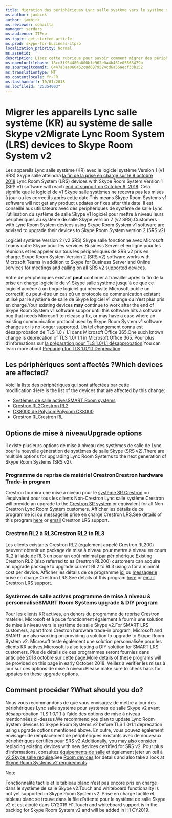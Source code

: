 ```yaml
---
title: Migration des périphériques Lync salle système vers le système de salle Skype version 2
ms.author: jambirk
author: jambirk
ms.reviewer: sohailta
manager: serdars
ms.audience: ITPro
ms.topic: get-started-article
ms.prod: skype-for-business-itpro
localization_priority: Normal
ms.assetid: ''
description: Lisez cette rubrique pour savoir comment migrer des périphériques de système de salle de Lync pour utiliser le système de salle Skype v2 logiciel.
ms.openlocfilehash: 18cc3f954480a000bfe962e0a4b461e05568479b
ms.sourcegitcommit: 6447a3aa060452c8d6879524cd6a56aecf33b152
ms.translationtype: MT
ms.contentlocale: fr-FR
ms.lasthandoff: 10/01/2018
ms.locfileid: "25354003"
---
```

# <a name="migrate-lync-room-system-lrs-devices-to-skype-room-system-v2"></a><span data-ttu-id="0af7b-103">Migrer les appareils Lync salle système (KR) au système de salle Skype v2</span><span class="sxs-lookup"><span data-stu-id="0af7b-103">Migrate Lync Room System (LRS) devices to Skype Room System v2</span></span> 
<span data-ttu-id="0af7b-104">Les appareils Lync salle système (KR) avec le logiciel système Version 1 (v1 SRS) Skype salle atteindra [la fin de la prise en charge sur le 9 octobre 2018](https://support.microsoft.com/en-us/help/4043450/products-reaching-end-of-support-for-2018).</span><span class="sxs-lookup"><span data-stu-id="0af7b-104">Lync Room System (LRS) devices with Skype Room System Version 1 (SRS v1) software will reach [end of support on October 9, 2018](https://support.microsoft.com/en-us/help/4043450/products-reaching-end-of-support-for-2018).</span></span> <span data-ttu-id="0af7b-105">Cela signifie que le logiciel de v1 Skype salle systèmes ne recevra pas les mises à jour ou les correctifs après cette date.</span><span class="sxs-lookup"><span data-stu-id="0af7b-105">This means Skype Room Systems v1 software will not get any product updates or fixes after this date.</span></span> <span data-ttu-id="0af7b-106">Il est conseillé aux utilisateurs avec des périphériques de système de salle Lync l’utilisation du système de salle Skype v1 logiciel pour mettre à niveau leurs périphériques au système de salle Skype version 2 (v2 SRS).</span><span class="sxs-lookup"><span data-stu-id="0af7b-106">Customers with Lync Room System devices using Skype Room System v1 software are advised to upgrade their devices to Skype Room System version 2 (SRS v2).</span></span>

<span data-ttu-id="0af7b-107">Logiciel système Version 2 (v2 SRS) Skype salle fonctionne avec Microsoft Teams outre Skype pour les services Business Server et en ligne pour les réunions et les appeler sur tous les périphériques de SRS v2 pris en charge.</span><span class="sxs-lookup"><span data-stu-id="0af7b-107">Skype Room System Version 2 (SRS v2) software works with Microsoft Teams in addition to Skype for Business Server and Online services for meetings and calling on all SRS v2 supported devices.</span></span>

<span data-ttu-id="0af7b-108">Votre de périphériques existant **peut** continuer à travailler après la fin de la prise en charge logicielle de v1 Skype salle système jusqu'à ce que ce logiciel accède à un bogue logiciel qui nécessite Microsoft publie un correctif, ou peut-être un cas où un protocole de communication existant utilisé par le système de salle de Skype logiciel v1 change ou n’est plus pris en charge.</span><span class="sxs-lookup"><span data-stu-id="0af7b-108">Your existing devices **may** continue to work after the end of Skype Room System v1 software suppor until this software hits a software bug that needs Microsoft to release a fix, or may have a case where an existing communication protocol used by Skype Room System v1 software changes or is no longer supported.</span></span> <span data-ttu-id="0af7b-109">Un tel changement connu est désapprobation de TLS 1.0 / 1.1 dans Microsoft Office 365.</span><span class="sxs-lookup"><span data-stu-id="0af7b-109">One such known change is deprecation of TLS 1.0/ 1.1 in Microsoft Office 365.</span></span> <span data-ttu-id="0af7b-110">Pour plus d’informations sur [la préparation pour TLS 1.0/1.1 désapprobation](https://techcommunity.microsoft.com/t5/Skype-for-Business-Blog/Preparing-for-TLS-1-0-1-1-Deprecation-O365-Skype-for-Business/bc-p/223608).</span><span class="sxs-lookup"><span data-stu-id="0af7b-110">You can learn more about [Preparing for TLS 1.0/1.1 Deprecation](https://techcommunity.microsoft.com/t5/Skype-for-Business-Blog/Preparing-for-TLS-1-0-1-1-Deprecation-O365-Skype-for-Business/bc-p/223608).</span></span>  

## <a name="which-devices-are-affected"></a><span data-ttu-id="0af7b-111">Les périphériques sont affectés ?</span><span class="sxs-lookup"><span data-stu-id="0af7b-111">Which devices are affected?</span></span>
<span data-ttu-id="0af7b-112">Voici la liste des périphériques qui sont affectées par cette modification :</span><span class="sxs-lookup"><span data-stu-id="0af7b-112">Here is the list of the devices that are affected by this change:</span></span>
- [<span data-ttu-id="0af7b-113">Systèmes de salle actives</span><span class="sxs-lookup"><span data-stu-id="0af7b-113">SMART Room systems</span></span>](https://smartkapp.com/products/smart-room-systems)
- [<span data-ttu-id="0af7b-114">Crestron RL2</span><span class="sxs-lookup"><span data-stu-id="0af7b-114">Crestron RL2</span></span>](https://www.crestron.com/en-US/Products/Featured-Solutions/Crestron-RL-2)
- [<span data-ttu-id="0af7b-115">CX8000 de Polycom</span><span class="sxs-lookup"><span data-stu-id="0af7b-115">Polycom CX8000</span></span>](http://www.polycom.com/products-services/products-for-microsoft/skype-for-business/cx8000.html)
- <span data-ttu-id="0af7b-116">Crestron RL</span><span class="sxs-lookup"><span data-stu-id="0af7b-116">Crestron RL</span></span>

## <a name="upgrade-options"></a><span data-ttu-id="0af7b-117">Options de mise à niveau</span><span class="sxs-lookup"><span data-stu-id="0af7b-117">Upgrade options</span></span>
<span data-ttu-id="0af7b-118">Il existe plusieurs options de mise à niveau des systèmes de salle de Lync pour la nouvelle génération de systèmes de salle Skype (SRS v2).</span><span class="sxs-lookup"><span data-stu-id="0af7b-118">There are multiple options for upgrading Lync Room Systems to the next generation of Skype Room Systems (SRS v2).</span></span>

### <a name="crestron-hardware-trade-in-program"></a><span data-ttu-id="0af7b-119">Programme de reprise de matériel Crestron</span><span class="sxs-lookup"><span data-stu-id="0af7b-119">Crestron hardware Trade-in program</span></span>
<span data-ttu-id="0af7b-120">Crestron fournira une mise à niveau pour le [système SR Crestron](https://www.crestron.com/en-us/products/featured-solutions/crestron-sr) ou l’équivalent pour tous les clients Non-Crestron Lync salle système.</span><span class="sxs-lookup"><span data-stu-id="0af7b-120">Crestron will provide an upgrade to the [Crestron SR system](https://www.crestron.com/en-us/products/featured-solutions/crestron-sr) or equivalent for all Non-Crestron Lync Room System customers.</span></span> <span data-ttu-id="0af7b-121">Afficher les détails de ce programme [ici](https://support.crestron.com/app/answers/answer_view/a_id/1000220) ou <!-- For details, --> [messagerie](mailto:lrsupgrade@crestron.com) prise en charge Crestron LRS.</span><span class="sxs-lookup"><span data-stu-id="0af7b-121">See details of this program [here](https://support.crestron.com/app/answers/answer_view/a_id/1000220) or <!-- For details, -->[email](mailto:lrsupgrade@crestron.com) Crestron LRS support.</span></span>  


### <a name="crestron-rl2-to-rl3"></a><span data-ttu-id="0af7b-122">Crestron RL2 à RL3</span><span class="sxs-lookup"><span data-stu-id="0af7b-122">Crestron RL2 to RL3</span></span>
<span data-ttu-id="0af7b-123">Les clients existants Crestron RL2 (également appelé Crestron RL200) peuvent obtenir un package de mise à niveau pour mettre à niveau en cours RL2 à l’aide de RL3 un pour un coût minimal par périphérique.</span><span class="sxs-lookup"><span data-stu-id="0af7b-123">Existing Crestron RL2 (also referred to as Crestron RL200) customers can acquire an upgrade package to upgrade current RL2 to RL3 using a for a minimal cost per device.</span></span> <span data-ttu-id="0af7b-124">Afficher les détails de ce programme [ici](https://support.crestron.com/app/answers/answer_view/a_id/1000220) ou <!-- For details, --> [messagerie](mailto:lrsupgrade@crestron.com) prise en charge Crestron LRS.</span><span class="sxs-lookup"><span data-stu-id="0af7b-124">See details of this program [here](https://support.crestron.com/app/answers/answer_view/a_id/1000220) or <!-- For details, -->[email](mailto:lrsupgrade@crestron.com) Crestron LRS support.</span></span>  


### <a name="smart-room-systems-upgrade--diy-program"></a><span data-ttu-id="0af7b-125">Systèmes de salle actives programme de mise à niveau & personnalisé</span><span class="sxs-lookup"><span data-stu-id="0af7b-125">SMART Room Systems upgrade & DIY program</span></span>
<span data-ttu-id="0af7b-126">Pour les clients KR actives, en dehors du programme de reprise Crestron matériel, Microsoft et à puce fonctionnent également à fournir une solution de mise à niveau vers le système de salle Skype v2.</span><span class="sxs-lookup"><span data-stu-id="0af7b-126">For SMART LRS customers, apart from Crestron hardware trade-in program, Microsoft and SMART are also working on providing a solution to upgrade to Skype Room System v2.</span></span> <span data-ttu-id="0af7b-127">Microsoft teste également une solution personnalisée pour les clients KR actives.</span><span class="sxs-lookup"><span data-stu-id="0af7b-127">Microsoft is also testing a DIY solution for SMART LRS customers.</span></span> <span data-ttu-id="0af7b-128">Plus de détails de ces programmes seront fournies dans anticipée 2018 octobre sur cette page.</span><span class="sxs-lookup"><span data-stu-id="0af7b-128">More details of these programs will be provided on this page in early October 2018.</span></span> <span data-ttu-id="0af7b-129">Veillez à vérifier les mises à jour sur ces options de mise à niveau.</span><span class="sxs-lookup"><span data-stu-id="0af7b-129">Please make sure to check back for updates on these upgrade options.</span></span>

<!--  
For later 
### Do-It-Yourself
A Do-It-Yourself option is also available for customers with upgrade to Windows 10 and Skype Room Systems v2 software. Windows 10 Enterprise Licenses are available through [approved resellers](https://www.microsoft.com/en-us/Licensing/how-to-buy/how-to-buy.aspx) and Skype Room System V2 software will be available through this guide. 
 
  
To use this option however, customers must additionaly buy a [Logitech Screen Share](https://www.logitech.com/en-us/product/screen-share) adapter. Microsoft will provide instructions on how to use this adapter with Skype Room System v2 software. 


Look for upgrade instructions on this page shortly. 
  
### Summary of upgrade options
This table lists summary of all available options for existing LRS devices:
<!--  For later 
| Upgrade Option | SMART Room Systems | Crestron RL2 | Polycom CX8000 | Crestron RL |
|:--- |:--- |:--- |:--- |:--- |
|**Crestron hardware </br>Trade-in program**|Available|Available|Available|Available|
|**Crestron RL3**|Not Available|Available|Not Available|Not Available|
|**Do-It-Yourself**|Available|Not Available|Not Available|Not Available|
| | | | | |
-->

## <a name="what-should-you-do"></a><span data-ttu-id="0af7b-130">Comment procéder ?</span><span class="sxs-lookup"><span data-stu-id="0af7b-130">What should you do?</span></span>
<span data-ttu-id="0af7b-131">Nous vous recommandons de que vous envisagez de mettre à jour des périphériques Lync salle système pour systèmes de salle Skype v2 avant désapprobation TLS 1.0/1.1 à l’aide des options de mise à niveau mentionnées ci-dessus.</span><span class="sxs-lookup"><span data-stu-id="0af7b-131">We recommend you plan to update Lync Room System devices to Skype Room Systems v2 before TLS 1.0/1.1 deprecation using upgrade options mentioned above.</span></span> <span data-ttu-id="0af7b-132">En outre, vous pouvez également envisager de remplacement de périphériques existants avec de nouveaux périphériques certifiés pour SRS v2.</span><span class="sxs-lookup"><span data-stu-id="0af7b-132">Additionally, you may also consider replacing existing devices with new devices certified for SRS v2.</span></span> <span data-ttu-id="0af7b-133">Pour plus d’informations, consultez [équipements de salle](https://aka.ms/roomdevices) et également jeter un œil à [v2 Skype salle requise](https://docs.microsoft.com/en-us/skypeforbusiness/plan-your-deployment/clients-and-devices/requirements).</span><span class="sxs-lookup"><span data-stu-id="0af7b-133">See [Room devices](https://aka.ms/roomdevices) for details and also take a look at [Skype Room Systems v2 requirements](https://docs.microsoft.com/en-us/skypeforbusiness/plan-your-deployment/clients-and-devices/requirements).</span></span>  

> [!NOTE]
> <span data-ttu-id="0af7b-134">Fonctionnalité tactile et le tableau blanc n’est pas encore pris en charge dans le système de salle Skype v2.</span><span class="sxs-lookup"><span data-stu-id="0af7b-134">Touch and whiteboard functionality is not yet supported in Skype Room System v2.</span></span> <span data-ttu-id="0af7b-135">Prise en charge tactile et tableau blanc se trouve dans la file d’attente pour le système de salle Skype v2 et est ajouté dans CY2019 H1.</span><span class="sxs-lookup"><span data-stu-id="0af7b-135">Touch and whiteboard support is in the backlog for Skype Room System v2 and will be added in H1 CY2019.</span></span>

